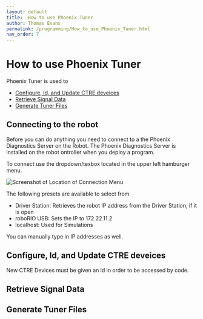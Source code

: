 ```yaml
---
layout: default
title:  How to use Phoenix Tuner
author: Thomas Evans
permalink: /programming/How_to_use_Phoenix_Tuner.html
nav_order: 7
---
```


# How to use Phoenix Tuner

Phoenix Tuner is used to 
<ul>
    <li><a href="#Conf"> Configure, Id, and Update CTRE deveices </a></li>
    <li><a href="#Signal"> Retrieve Signal Data </a></li>
    <li><a href="#Tuner"> Generate Tuner Files </a></li>
           
</ul>

## Connecting to the robot

Before you can do anything you need to connect to a the Phoenix Diagnostics Server on the Robot. The Phoenix Diagnostics Server is installed on the robot ontroller when you deploy a program. 

To connect use the dropdown/texbox located in the upper left hamburger menu.

![Screenshot of Location of Connection Menu](/images/tuner-x-connecting.png)

The following presets are available to select from

- Driver Station: Retrieves the robot IP address from the Driver Station, if it is open
- roboRIO USB: Sets the IP to <span class ="pre">172.22.11.2<span>
- localhost: Used for Simulations

You can manually type in IP addresses as well.

<h2 id="Conf">Configure, Id, and Update CTRE deveices</h2>

New CTRE Devices must be given an id in order to be accessed by code. 


<h2 id="Signal">Retrieve Signal Data </h2>
<h2 id="Tuner">Generate Tuner Files</h2>

